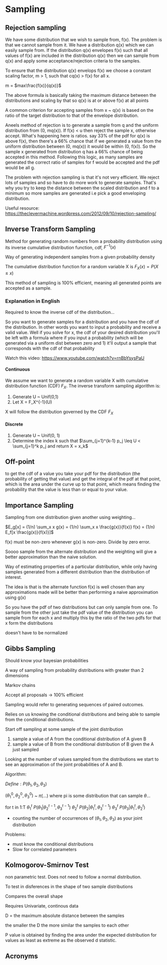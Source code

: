 # Sampling

## Rejection sampling

We have some distribution that we wish to sample from, f(x). The problem is that we cannot sample from it. We have a distribution q(x) which we can easily sample from. If the distribution q(x) envelopes f(x) such that all values of f(x) are included in the distribution q(x) then we can sample from q(x) and apply some acceptance/rejection criteria to the samples.

To ensure that the distribution q(x) envelops f(x) we choose a constant scaling factor, m > 1, such that cq(x) > f(x) for all x.

m = $max\frac{f(x)}{q(x)}$

The above formula is basically taking the maximum distance between the distributions and scaling by that so q(x) is at or above f(x) at all points

A common criterion for accepting samples from x ~ q(x) is based on the ratio of the target distribution to that of the envelope distribution.

Aneels method of rejection is to generate a sample from q and the uniform distribution from (0, mq(x)). If f(x) < u then reject the sample x, otherwise accept. What's happening here is ratios. say 33% of the pdf for q(x) is above f(x), then there's a 66% chance that if we generated a value from the uniform distribution between (0, mq(x)) it would be within (0, f(x)). So the sample x generated from distribution q has a 66% chance of being accepted in this method. Following this logic, as many samples are generated the correct ratio of samples for f would be accepted and the pdf would be all g.

The problem with rejection sampling is that it's not very efficient. We reject lots of samples and so have to do more work to generate samples. That's why you try to keep the distance between the scaled distribution and f to a minimum so more samples are generated i.e pick a good enveloping distribution.

Useful resource: https://theclevermachine.wordpress.com/2012/09/10/rejection-sampling/

## Inverse Transform Sampling

Method for generating random numbers from a probability distribution using its inverse cumulative distribution function, cdf, $F^{-1}(x)$

Way of generating independent samples from a given probability density

The cumulative distribution function for a random variable X is $F_X(x) = P(X \leq x)$

This method of sampling is 100% efficient, meaning all generated points are accepted as a sample.

### Explanation in English

Required to know the inverse cdf of the distribution...

So you want to generate samples for a distribution and you have the cdf of the distribution. In other words you want to input a probability and receive a valid value. Well if you solve for x, the cdf of your desired distribution you'll be left with a formula where if you input a probability (which will be generated via a uniform dist between zero and 1) it'll output a sample that corresponds with the cdf of that probability

Watch this video: https://www.youtube.com/watch?v=rnBbYsysPaU

#### Continuous

We assume we want to generate a random variable X with cumulative distribution function (CDF) $F_X$. The inverse transform sampling algorithm is:

1. Generate U ~ Unif(0,1)
2. Let X = F_X^{-1}(U)

X will follow the distribution governed by the CDF $F_X$

#### Discrete

1. Generate U ~ Unif(0, 1)
2. Determine the index k such that $\sum_{j=1}^{k-1} p_j \leq U < \sum_{j=1}^k p_j and return X = x_k$

## Off-point

to get the cdf of a value you take your pdf for the distribution (the probability of getting that value) and get the integral of the pdf at that point, which is the area under the curve up to that point, which means finding the probability that the value is less than or equal to your value.

## Importance Sampling

Sampling from one distribution given another using weighting...

$E_g[x] = (1/n) \sum_x x g(x) = (1/n) \sum_x x \frac{g(x)}{f(x)} f(x) = (1/n) E_f[x \frac{g(x)}{f(x)}]$

f(x) must be non-zero whenever g(x) is non-zero. Divide by zero error.

Soooo sample from the alternate distribution and the weighting will give a better approximation than the naive solution.

Way of estimating properties of a particular distribution, while only having samples generated from a different distribution than the distribution of interest.

The idea is that is the alternate function f(x) is well chosen than any approximations made will be better than performing a naive approximation using g(x)

So you have the pdf of two distributions but can only sample from one. To sample from the other just take the pdf value of the distribution you can sample from for each x and multiply this by the ratio of the two pdfs for that x form the distributions

doesn't have to be normalized

## Gibbs Sampling

Should know your bayesian probabilities

A way of sampling from probability distributions with greater than 2 dimensions

Markov chains

Accept all proposals -> 100% efficient

Sampling would refer to generating sequences of paired outcomes.

Relies on us knowing the conditional distributions and being able to sample from the conditional distributions.

Start off sampling at some sample of the joint distribution

1. sample a value of A from the conditional distribution of A given B
2. sample a value of B from the conditional distribution of B given the A just sampled

Looking at the number of values sampled from the distributions we start to see an approximation of the joint probabilities of A and B.

Algorithm:

$Define: P(\theta_1, \theta_2, \theta_3)$

$(\theta_1^0, \theta_2^0, \theta_3^0)$ ~ $\pi (...)$ where pi is some distribution that can sample $\theta...$

for t in 1:T
  $\theta_1^t ~ P(\theta_1 | \theta_2^{t-1}, \theta_3^{t-1})$
  $\theta_2^t ~ P(\theta_2 | \theta_1^{t}, \theta_3^{t-1})$
  $\theta_3^t ~ P(\theta_3 | \theta_1^{t}, \theta_2^{t})$

- counting the number of occurrences of $(\theta_1, \theta_2, \theta_3)$ as your joint distribution

Problems:

- must know the conditional distributions
- Slow for correlated parameters

## Kolmogorov-Smirnov Test

non parametric test. Does not need to follow a normal distribution.

To test in disferences in the shape of two sample distributions

Compares the overall shape

Requires Univariate, continous data

D = the maximum absolute distance between the samples

the smaller the D the more similar the samples to each other

P value is obtained by finding the area under the expected distribution for values as least as extreme as the observed d statistic.

## Acronyms
